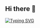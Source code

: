 ## Hi there 👋

[![Typing SVG](https://readme-typing-svg.herokuapp.com/?color=FFFFFF&size=35&center=true&vCenter=true&width=1000&lines=HELLO,+My+name+is+Miguel+Bringel;I'm+20+years+old;I'm+from+Brazil;Data+Scientist;Be+Welcome!+:%29)](https://git.io/typing-svg)
